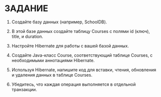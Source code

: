 # ЗАДАНИЕ

1. Создайте базу данных (например, SchoolDB).

2. В этой базе данных создайте таблицу Courses с полями id (ключ), title, и duration.

3. Настройте Hibernate для работы с вашей базой данных.

4. Создайте Java-класс Course, соответствующий таблице Courses, с необходимыми аннотациями Hibernate.

5. Используя Hibernate, напишите код для вставки, чтения, обновления и удаления данных в таблице Courses.

6. Убедитесь, что каждая операция выполняется в отдельной транзакции.

